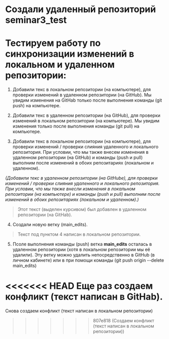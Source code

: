# Создали удаленный репозиторий seminar3_test

# Тестируем работу по синхронизации изменений в локальном и удаленном репозитории:

1. Добавили текс в локальном репозитории (на компьютере), для проверки изменений в удаленном репозитории (на GitHub).
Мы увидим изменения на GitHab только после выполнения команды (git push) на компьютере.

2. Добавили текс в удаленном репозитории (на GitHub), для проверки изменений в локальном репозитории (на компьютере).
Мы увидим изменения только после выполнения команды (git pull) на компьютере.

3. Добавили текс в локальном репозитории (на компьютере), для проверки изменений / проверки слияния удаленного и локального репозитория. При условии, что мы также внесем изменения в удаленном репозитории (на GitHub) и команды (push и pull) выполним после изменений в обоих репозитариях (локальном и удаленном).

*(Добавили текс в удаленном репозитории (на GitHubе), для проверки изменений / проверки слияния удаленного и локального репозитория. При условии, что мы также внесли изменения в локальном репозитории (на компьютере) и команды (push и pull) выполним после изменений в обоих репозитариях (локальном и удаленном).)* 
> Этот текст (выделен курсивом) был добавлен в удаленном репозитории (на GitHab).

4. Создали новую ветку (main_edits).
> Текст под пунктом 4 написан в локальном репозитории.

5. Псоле выполнения команды (push) ветка **main_edits** осталась в удаленном репозитории (хотя в локальном репозитории мы её удалили).
Эту ветку можно удалить непосредственно в GitHub (в личном кабинете) или в при помощи команды (git push origin --delete main_edits)

<<<<<<< HEAD
Еще раз создаем конфликт (текст написан в GitHab).
=======
Снова создаем конфликт (текст написан в локальном репозитории)
>>>>>>> 807e818 (Cоздаем конфликт (текст написан в локальном репозитории))
